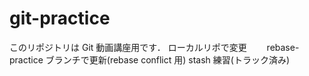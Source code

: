 # git-practice

このリポジトリは Git 動画講座用です．
ローカルリポで変更　　
rebase-practice ブランチで更新(rebase conflict 用)
stash 練習(トラック済み)
